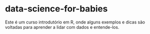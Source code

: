 # data-science-for-babies
Este é um curso introdutório em R, onde alguns exemplos e dicas são voltadas para aprender a lidar com dados e entende-los. 
